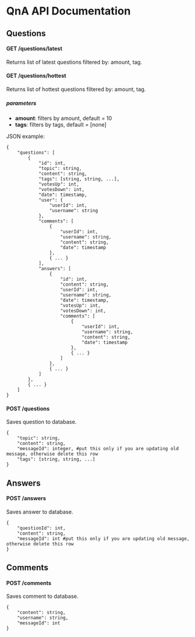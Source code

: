 # QnA API Documentation

## Questions

#### GET /questions/latest

Returns list of latest questions filtered by: amount, tag.

#### GET /questions/hottest

Returns list of hottest questions filtered by: amount, tag.

##### parameters

* __amount__: filters by amount, default = 10
* __tags__: filters by tags, default = [none]

JSON example:

	{
        "questions": [
            {
                "id": int,
                "topic": string,
                "content": string,
                "tags": [string, string, ...],
                "votesUp": int,
                "votesDown": int,
                "date": timestamp,
                "user": {
                	"userId": int,
                	"username": string
                },
                "comments": [
                	{
                		"userId": int,
                		"username": string,
                		"content": string,
                		"date": timestamp
                	},
                	{ ... }
                ],
                "answers": [
                	{
                		"id": int,
                		"content": string,
                		"userId": int,
                		"username": string,
                		"date": timestamp,
                        "votesUp": int,
                        "votesDown": int,
                		"comments": [
                			{
                				"userId": int,
                				"username": string,
                				"content": string,
                				"date": timestamp
                			},
                			{ ... }
                		]
                	},
                	{ ... }
                ]
            },
            { ... }
        ]
    }

#### POST /questions

Saves question to database.

	{
		"topic": string,
		"content": string,
        "messageId": integer, #put this only if you are updating old message, otherwise delete this row
		"tags": [string, string, ...]
	}

## Answers

#### POST /answers

Saves answer to database.

	{
		"questionId": int,
		"content": string,
		"messageId": int #put this only if you are updating old message, otherwise delete this row
	}

## Comments

#### POST /comments

Saves comment to database.

	{
		"content": string,
		"username": string,
		"messageId": int
	}

